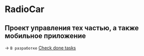 # RadioCar

## Проект управления тех частью, а также мобильное приложение

-> ```В разработке``` [Check done tasks](./RadioCar/README.md)
